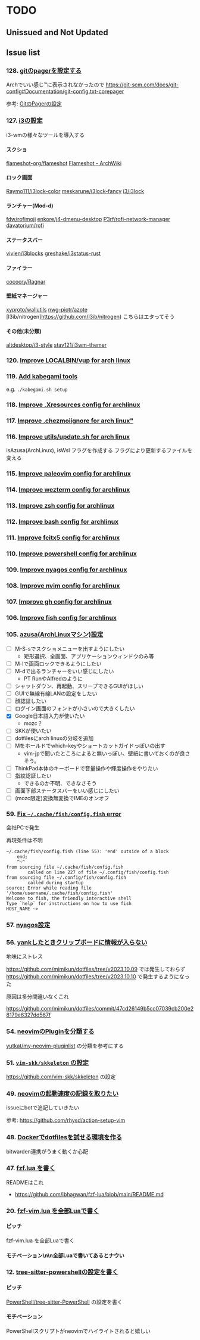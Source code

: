 # TODO

## Unissued and Not Updated

## Issue list

### 128. [gitのpagerを設定する](https://github.com/mimikun/dotfiles/issues/128)

Archでいい感じ™に表示されなかったので
https://git-scm.com/docs/git-config#Documentation/git-config.txt-corepager

参考:
[GitのPagerの設定](https://rcmdnk.com/blog/2018/08/26/computer-git/)

### 127. [i3の設定](https://github.com/mimikun/dotfiles/issues/127)

i3-wmの様々なツールを導入する

#### スクショ

[flameshot-org/flameshot](https://github.com/flameshot-org/flameshot)
[Flameshot - ArchWiki](https://wiki.archlinux.org/title/Flameshot#Troubleshooting)

#### ロック画面

[Raymo111/i3lock-color](https://github.com/Raymo111/i3lock-color)
[meskarune/i3lock-fancy](https://github.com/meskarune/i3lock-fancy)
[i3/i3lock](https://github.com/i3/i3lock)

#### ランチャー(Mod-d)

[fdw/rofimoji](https://github.com/fdw/rofimoji)
[enkore/j4-dmenu-desktop](https://github.com/enkore/j4-dmenu-desktop)
[P3rf/rofi-network-manager](https://github.com/P3rf/rofi-network-manager)
[davatorium/rofi](https://github.com/davatorium/rofi)

#### ステータスバー

[vivien/i3blocks](https://github.com/vivien/i3blocks)
[greshake/i3status-rust](https://github.com/greshake/i3status-rust)

#### ファイラー

[cococry/Ragnar](https://github.com/cococry/Ragnar)

#### 壁紙マネージャー

[xyproto/wallutils](https://github.com/xyproto/wallutils)
[nwg-piotr/azote](https://github.com/nwg-piotr/azote)
[l3ib/nitrogen]https://github.com/l3ib/nitrogen)
こちらはエタってそう

#### その他(未分類)

[altdesktop/i3-style](https://github.com/altdesktop/i3-style)
[stav121/i3wm-themer](https://github.com/stav121/i3wm-themer)

### 120. [Improve LOCALBIN/vup for arch linux](https://github.com/mimikun/dotfiles/issues/120)

### 119. [Add kabegami tools](https://github.com/mimikun/dotfiles/issues/119)

e.g. `./kabegami.sh setup`

### 118. [Improve .Xresources config for archlinux](https://github.com/mimikun/dotfiles/issues/118)

### 117. [Improve .chezmoiignore for arch linux"](https://github.com/mimikun/dotfiles/issues/117)

### 116. [Improve utils/update.sh for arch linux](https://github.com/mimikun/dotfiles/issues/116)

isAzusa(ArchLinux), isWsl フラグを作成する
フラグにより更新するファイルを変える

### 115. [Improve paleovim config for archlinux](https://github.com/mimikun/dotfiles/issues/115)

### 114. [Improve wezterm config for archlinux](https://github.com/mimikun/dotfiles/issues/114)

### 113. [Improve zsh config for archlinux](https://github.com/mimikun/dotfiles/issues/113)

### 112. [Improve bash config for archlinux](https://github.com/mimikun/dotfiles/issues/112)

### 111. [Improve fcitx5 config for archlinux](https://github.com/mimikun/dotfiles/issues/111)

### 110. [Improve powershell config for archlinux](https://github.com/mimikun/dotfiles/issues/110)

### 109. [Improve nyagos config for archlinux](https://github.com/mimikun/dotfiles/issues/109)

### 108. [Improve nvim config for archlinux](https://github.com/mimikun/dotfiles/issues/108)

### 107. [Improve gh config for archlinux](https://github.com/mimikun/dotfiles/issues/107)

### 106. [Improve fish config for archlinux](https://github.com/mimikun/dotfiles/issues/106)

### 105. [azusa(ArchLinuxマシン)設定](https://github.com/mimikun/dotfiles/issues/105)

- [ ] M-S-sでスクショメニューを出すようにしたい
    - 矩形選択、全画面、アプリケーションウィンドウのみ等
- [ ] M-lで画面ロックできるようにしたい
- [ ] M-dで出るランチャーをいい感じにしたい
    - PT RunやAlfredのように
- [ ] シャットダウン、再起動、スリープできるGUIがほしい
- [ ] GUIで無線有線LANの設定をしたい
- [ ] 顔認証したい
- [ ] ログイン画面のフォントが小さいので大きくしたい
- [x] Google日本語入力が使いたい
    - mozc？
- [ ] SKKが使いたい
- [ ] dotfilesにarch linuxの分岐を追加
- [ ] Mをホールドでwhich-keyやショートカットガイドっぽいの出す
    - vim-jpで聞いたところによると無いっぽい、壁紙に書いておくのが良さそう。
- [ ] ThinkPad本体のキーボードで音量操作や輝度操作をやりたい
- [ ] 指紋認証したい
    - できるのか不明、できなさそう
- [ ] 画面下部ステータスバーをいい感じにしたい
- [ ] (mozc限定)変換無変換でIMEのオンオフ

### 59. [Fix `~/.cache/fish/config.fish` error](https://github.com/mimikun/dotfiles/issues/59)

会社PCで発生

再現条件は不明


```fish
~/.cache/fish/config.fish (line 55): 'end' outside of a block
    end;
    ^~^
from sourcing file ~/.cache/fish/config.fish
        called on line 227 of file ~/.config/fish/config.fish
from sourcing file ~/.config/fish/config.fish
        called during startup
source: Error while reading file '/home/username/.cache/fish/config.fish'
Welcome to fish, the friendly interactive shell
Type `help` for instructions on how to use fish
HOST_NAME ~>
```

### 57. [nyagos設定](https://github.com/mimikun/dotfiles/issues/57)

### 56. [yankしたときクリップボードに情報が入らない](https://github.com/mimikun/dotfiles/issues/56)

地味にストレス

https://github.com/mimikun/dotfiles/tree/v2023.10.09 では発生しておらず https://github.com/mimikun/dotfiles/tree/v2023.10.10 で発生するようになった

原因は多分間違いなくこれ

https://github.com/mimikun/dotfiles/commit/47cd26149b5cc07039cb200e28179e6327dd567f

### 54. [neovimのPluginを分類する](https://github.com/mimikun/dotfiles/issues/54)

[yutkat/my-neovim-pluginlist](https://github.com/yutkat/my-neovim-pluginlist) の分類を参考にする

### 51. [`vim-skk/skkeleton` の設定](https://github.com/mimikun/dotfiles/issues/51)

https://github.com/vim-skk/skkeleton の設定

### 49. [neovimの起動速度の記録を取りたい](https://github.com/mimikun/dotfiles/issues/49)

issueにbotで追記していきたい

参考: https://github.com/rhysd/action-setup-vim

### 48. [Dockerでdotfilesを試せる環境を作る](https://github.com/mimikun/dotfiles/issues/48)

bitwarden連携がうまく動くか心配

### 47. [fzf.lua を書く](https://github.com/mimikun/dotfiles/issues/47)

READMEはこれ

- https://github.com/ibhagwan/fzf-lua/blob/main/README.md

### 20. [fzf-vim.lua を全部Luaで書く](https://github.com/mimikun/dotfiles/issues/20)

#### ピッチ

fzf-vim.lua を全部Luaで書く

#### モチベーション\n\n全部Luaで書いてあるとナウい

### 12. [tree-sitter-powershellの設定を書く](https://github.com/mimikun/dotfiles/issues/12)

#### ピッチ

[PowerShell/tree-sitter-PowerShell](https://github.com/PowerShell/tree-sitter-PowerShell) の設定を書く

#### モチベーション

PowerShellスクリプトがneovimでハイライトされると嬉しい

